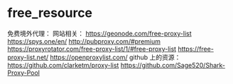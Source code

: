 # free_resource
免费境外代理：
网站相关：
https://geonode.com/free-proxy-list
https://spys.one/en/
http://pubproxy.com/#premium
https://proxyrotator.com/free-proxy-list/1/#free-proxy-list
https://free-proxy-list.net/
https://openproxylist.com/
github 上的资源：
https://github.com/clarketm/proxy-list
https://github.com/Sage520/Shark-Proxy-Pool
